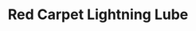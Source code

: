 ---
title: "Red Carpet Lightning Lube"
url: /bend/red-carpet-lightning-lube/
shop: Autowerkstatt
---